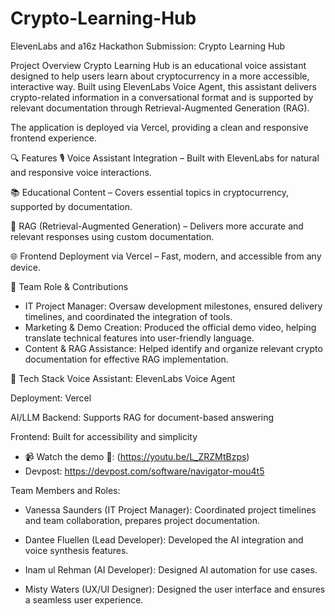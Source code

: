 # Crypto-Learning-Hub
ElevenLabs and a16z Hackathon Submission: Crypto Learning Hub

Project Overview
Crypto Learning Hub is an educational voice assistant designed to help users learn about cryptocurrency in a more accessible, interactive way. Built using ElevenLabs Voice Agent, this assistant delivers crypto-related information in a conversational format and is supported by relevant documentation through Retrieval-Augmented Generation (RAG).

The application is deployed via Vercel, providing a clean and responsive frontend experience.

🔍 Features
🎙️ Voice Assistant Integration – Built with ElevenLabs for natural and responsive voice interactions.

📚 Educational Content – Covers essential topics in cryptocurrency, supported by documentation.

🧠 RAG (Retrieval-Augmented Generation) – Delivers more accurate and relevant responses using custom documentation.

🌐 Frontend Deployment via Vercel – Fast, modern, and accessible from any device.

👥 Team Role & Contributions
- IT Project Manager: Oversaw development milestones, ensured delivery timelines, and coordinated the integration of tools.
- Marketing & Demo Creation: Produced the official demo video, helping translate technical features into user-friendly language.
- Content & RAG Assistance: Helped identify and organize relevant crypto documentation for effective RAG implementation.

🚀 Tech Stack
Voice Assistant: ElevenLabs Voice Agent

Deployment: Vercel

AI/LLM Backend: Supports RAG for document-based answering

Frontend: Built for accessibility and simplicity

- 📹 Watch the demo 🎥: (https://youtu.be/L_ZRZMtBzps)
- Devpost: https://devpost.com/software/navigator-mou4t5

Team Members and Roles:

- Vanessa Saunders (IT Project Manager):
Coordinated project timelines and team collaboration, prepares project documentation.

- Dantee Fluellen (Lead Developer):
Developed the AI integration and voice synthesis features.

- Inam ul Rehman (AI Developer):
Designed AI automation for use cases.

- Misty Waters (UX/UI Designer):
Designed the user interface and ensures a seamless user experience.
